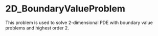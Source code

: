 # 2D_BoundaryValueProblem
This problem is used to solve 2-dimensional PDE with boundary value problems and highest order 2.
